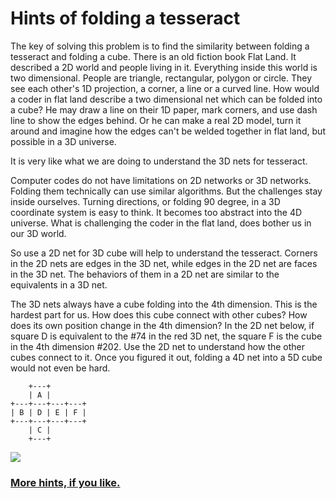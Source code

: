 # Hints of folding a tesseract

The key of solving this problem is to find the similarity between folding a tesseract and folding a cube. There is an old fiction book Flat Land. It described a 2D world and people living in it. Everything inside this world is two dimensional. People are triangle, rectangular, polygon or circle. They see each other's 1D projection, a corner, a line or a curved line. How would a coder in flat land describe a two dimensional net which can be folded into a cube? He may draw a line on their 1D paper, mark corners, and use dash line to show the edges behind. Or he can make a real 2D model, turn it around and imagine how the edges can't be welded together in flat land, but possible in a 3D universe.

It is very like what we are doing to understand the 3D nets for tesseract. 

Computer codes do not have limitations on 2D networks or 3D networks. Folding them technically can use similar algorithms. But the challenges stay inside ourselves. Turning directions, or folding 90 degree, in a 3D coordinate system is easy to think. It becomes too abstract into the 4D universe. What is challenging the coder in the flat land, does bother us in our 3D world. 

So use a 2D net for 3D cube will help to understand the tesseract. Corners in the 2D nets are edges in the 3D net, while edges in the 2D net are faces in the 3D net. The behaviors of them in a 2D net are similar to the equivalents in a 3D net. 

The 3D nets always have a cube folding into the 4th dimension. This is the hardest part for us. How does this cube connect with other cubes? How does its own position change in the 4th dimension? In the 2D net below, if square D is equivalent to the #74 in the red 3D net, the square F is the cube in the 4th dimension #202. Use the 2D net to understand how the other cubes connect to it. Once you figured it out, folding a 4D net into a 5D cube would not even be hard.
```
    +---+
    | A |
+---+---+---+---+
| B | D | E | F |
+---+---+---+---+
    | C |
    +---+
```
![](https://github.com/GaryDoooo/codewars/blob/master/folding_tesseract/ex1.png?raw=true)

### [More hints, if you like.](https://github.com/GaryDoooo/codewars/tree/master/folding_tesseract/hint/morehint.md)

